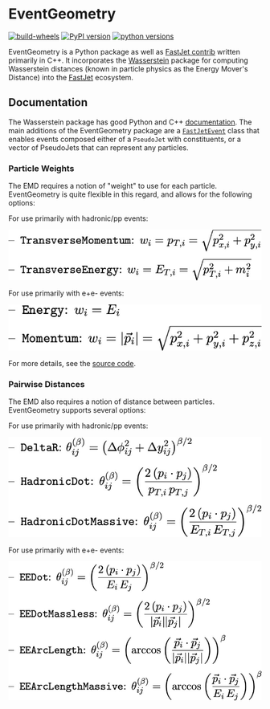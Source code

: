 # EventGeometry

[![build-wheels](https://github.com/pkomiske/EventGeometry/actions/workflows/build-wheels.yml/badge.svg)](https://github.com/pkomiske/EventGeometry/actions)
[![PyPI version](https://badge.fury.io/py/EventGeometry.svg)](https://pypi.org/project/EventGeometry/)
[![python versions](https://img.shields.io/pypi/pyversions/EventGeometry)](https://pypi.org/project/EventGeometry/)

EventGeometry is a Python package as well as [FastJet contrib](https://fastjet.hepforge.org/contrib/) written primarily in C++. It incorporates the [Wasserstein](https://pkomiske.github.io/Wasserstein/) package for computing Wasserstein distances (known in particle physics as the Energy Mover's Distance) into the [FastJet](http://fastjet.fr) ecosystem.

## Documentation

The Wasserstein package has good Python and C++ [documentation](https://pkomiske.github.io/Wasserstein/docs/emd/). The main additions of the EventGeometry package are a [`FastJetEvent`](https://github.com/pkomiske/EventGeometry/blob/main/EventGeometry.hh#L123-L183) class that enables events composed either of a `PseudoJet` with constituents, or a vector of PseudoJets that can represent any particles.

### Particle Weights

The EMD requires a notion of "weight" to use for each particle. EventGeometry is quite flexible in this regard, and allows for the following options:

For use primarily with hadronic/pp events:

![Hadronic particle weights](images/HadronicWeights.jpeg)

For use primarily with e+e- events:

![EE particle weights](images/EEWeights.jpeg)

For more details, see the [source code](https://github.com/pkomiske/EventGeometry/blob/main/EventGeometry.hh#L186-L237).

### Pairwise Distances

The EMD also requires a notion of distance between particles. EventGeometry supports several options:

For use primarily with hadronic/pp events:

![Hadronic pairwise distance measures](images/HadronicMeasures.jpeg)

For use primarily with e+e- events:

![e+e- pairwise distance measures](images/EEMeasures.jpeg)

